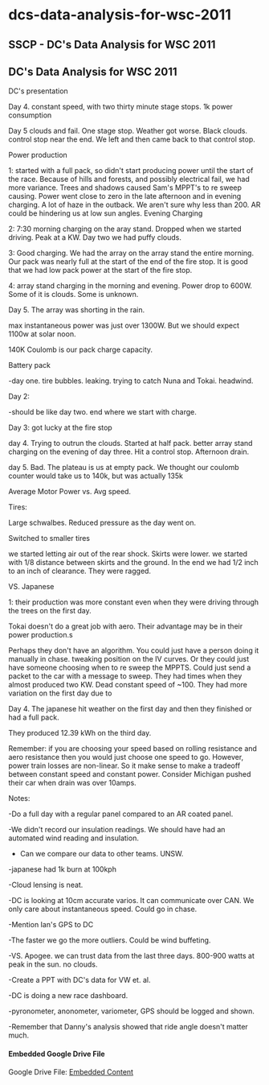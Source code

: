 # dcs-data-analysis-for-wsc-2011

## SSCP - DC's Data Analysis for WSC 2011

## DC's Data Analysis for WSC 2011

DC's presentation

Day 4. constant speed, with two thirty minute stage stops. 1k power consumption

Day 5 clouds and fail. One stage stop. Weather got worse. Black clouds. control stop near the end. We left and then came back to that control stop.

Power production

1: started with a full pack, so didn't start producing power until the start of the race. Because of hills and forests, and possibly electrical fail, we had more variance. Trees and shadows caused Sam's MPPT's to re sweep causing. Power went close to zero in the late afternoon and in evening charging. A lot of haze in the outback. We aren't sure why less than 200. AR could be hindering us at low sun angles. Evening Charging

2: 7:30 morning charging on the aray stand. Dropped when we started driving. Peak at a KW. Day two we had puffy clouds.&#x20;

3: Good charging. We had the array on the array stand the entire morning. Our pack was nearly full at the start of the end of the fire stop. It is good that we had low pack power at the start of the fire stop.

4: array stand charging in the morning and evening. Power drop to 600W. Some of it is clouds. Some is unknown.

Day 5. The array was shorting in the rain.&#x20;

max instantaneous power was just over 1300W. But we should expect 1100w at solar noon.

140K Coulomb is our pack charge capacity.

&#x20;

Battery pack

-day one. tire bubbles. leaking. trying to catch Nuna and Tokai. headwind.&#x20;

Day 2:&#x20;

-should be like day two. end where we start with charge.&#x20;

Day 3: got lucky at the fire stop

day 4. Trying to outrun the clouds. Started at half pack. better array stand charging on the evening of day three. Hit a control stop. Afternoon drain.

day 5. Bad. The plateau is us at empty pack. We thought our coulomb counter would take us to 140k, but was actually 135k

Average Motor Power vs. Avg speed.

Tires:

Large schwalbes. Reduced pressure as the day went on.

Switched to smaller tires

we started letting air out of the rear shock. Skirts were lower. we started with 1/8 distance between skirts and the ground. In the end we had 1/2 inch to an inch of clearance. They were ragged.&#x20;

VS. Japanese

1: their production was more constant even when they were driving through the trees on the first day.

Tokai doesn't do a great job with aero. Their advantage may be in their power production.s

Perhaps they don't have an algorithm. You could just have a person doing it manually in chase. tweaking position on the IV curves. Or they could just have someone choosing when to re sweep the MPPTS. Could just send a packet to the car with a message to sweep. They had times when they almost produced two KW. Dead constant speed of \~100. They had more variation on the first day due to&#x20;

Day 4. The japanese hit weather on the first day and then they finished or had a full pack.

They produced 12.39 kWh on the third day.&#x20;

Remember: if you are choosing your speed based on rolling resistance and aero resistance then you would just choose one speed to go. However, power train losses are non-linear. So it make sense to make a tradeoff between constant speed and constant power. Consider Michigan pushed their car when drain was over 10amps.&#x20;

Notes:

-Do a full day with a regular panel compared to an AR coated panel.&#x20;

-We didn't record our insulation readings. We should have had an automated wind reading and insulation.

* Can we compare our data to other teams. UNSW.

-japanese had 1k burn at 100kph

-Cloud lensing is neat.&#x20;

-DC is looking at 10cm accurate varios. It can communicate over CAN. We only care about instantaneous speed. Could go in chase.&#x20;

-Mention Ian's GPS to DC

-The faster we go the more outliers. Could be wind buffeting.

-VS. Apogee. we can trust data from the last three days. 800-900 watts at peak in the sun. no clouds.

-Create a PPT with DC's data for VW et. al.

-DC is doing a new race dashboard.

-pyronometer, anonometer, variometer, GPS should be logged and shown.

-Remember that Danny's analysis showed that ride angle doesn't matter much.

#### Embedded Google Drive File

Google Drive File: [Embedded Content](https://drive.google.com/embeddedfolderview?id=1A0kie3BFBnEzOgz2Ut9ASqI0nPAy6L2Q#list)
